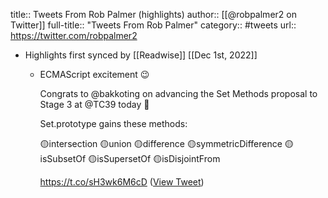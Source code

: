title:: Tweets From Rob Palmer (highlights)
author:: [[@robpalmer2 on Twitter]]
full-title:: "Tweets From Rob Palmer"
category:: #tweets
url:: https://twitter.com/robpalmer2

- Highlights first synced by [[Readwise]] [[Dec 1st, 2022]]
	- ECMAScript excitement 😉
	  
	  Congrats to @bakkoting on advancing the Set Methods proposal to Stage 3 at @TC39 today 🎉
	  
	  Set.prototype gains these methods:
	  
	  🟡intersection
	  🟡union
	  🟡difference
	  🟡symmetricDifference
	  🟡isSubsetOf
	  🟡isSupersetOf
	  🟡isDisjointFrom
	  
	  https://t.co/sH3wk6M6cD ([View Tweet](https://twitter.com/robpalmer2/status/1597947853598785537))
